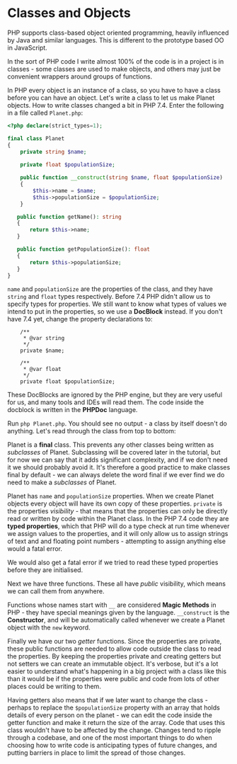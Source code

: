 # Classes and Objects

PHP supports class-based object oriented programming, heavily influenced by Java and similar languages. This is
different to the prototype based OO in JavaScript.

In the sort of PHP code I write almost 100% of the code is in a project is in classes - some classes are used to make
objects, and others may just be convenient wrappers around groups of functions.

In PHP every object is an instance of a class, so you have to have a class before you can have an object. Let's write
a class to let us make Planet objects. How to write classes changed a bit in PHP 7.4. Enter the 
following in a file called `Planet.php`:

```php
<?php declare(strict_types=1);

final class Planet
{
    private string $name;
    
    private float $populationSize;

    public function __construct(string $name, float $populationSize) 
    {
        $this->name = $name;
        $this->populationSize = $populationSize;
    }

   public function getName(): string
   {
       return $this->name;
   }

   public function getPopulationSize(): float
   {
       return $this->populationSize;
   }
}
```

`name` and `populationSize` are the properties of the class, and they have `string` and `float` types respectively.
Before 7.4 PHP didn't allow us to specify types for properties. We still want to know what types of values we intend to 
put in the properties, so we use a **DocBlock** instead. If you don't have 7.4 yet, change the property declarations 
to:

```
    /**
     * @var string
     */
    private $name;
    
    /**
     * @var float
     */
    private float $populationSize;
```

These DocBlocks are ignored by the PHP engine, but they are very useful for us, and many tools and IDEs will read them.
The code inside the docblock is written in the **PHPDoc** language.

Run `php Planet.php`. You should see no output - a class by itself doesn't do anything. Let's read through the class 
from top to bottom:

Planet is a **final** class. This prevents any other classes being written as *subclasses* of Planet. Subclassing will
be covered later in the tutorial, but for now we can say that it adds significant complexity, and if we don't need it
we should probably avoid it. It's therefore a good practice to make classes final by default - we can always delete the
word final if we ever find we do need to make a *subclasses* of Planet.

Planet has `name` and `populationSize` properties. When we create Planet objects every object will have its own copy
of these properties. `private` is the properties *visibility* - that means that the properties can only be directly read
or written by code within the Planet class. In the PHP 7.4 code they are **typed properties**, which that PHP will
do a type check at run time whenever we assign values to the properties, and it will only allow us to assign strings of
text and and floating point numbers - attempting to assign anything else would a fatal error.

We would also get a fatal error if we tried to read these typed properties before they are initialised.

Next we have three functions. These all have *public* visibility, which means we can call them from anywhere.

Functions whose names start with `__` are considered **Magic Methods** in PHP - they have special meanings given by the
language. `__construct` is the **Constructor**, and will be automatically called whenever we create a Planet object with 
the `new` keyword.

Finally we have our two *getter* functions. Since the properties are private, these public functions are needed to allow
code outside the class to read the properties. By keeping the properties private and creating getters but not setters
we can create an immutable object. It's verbose, but it's a lot easier to understand what's happening in a big project
with a class like this than it would be if the properties were public and code from lots of other places could be
writing to them. 

Having getters also means that if we later want to change the class - perhaps to replace the 
`$populationSize` property with an array that holds details of every person on the planet - we can edit the code inside
the getter function and make it return the size of the array. Code that uses this class wouldn't have to be 
affected by the change. Changes tend to ripple through a codebase, and one of the most important things to do when
choosing how to write code is anticipating types of future changes, and putting barriers in place to limit the spread of
those changes. 
